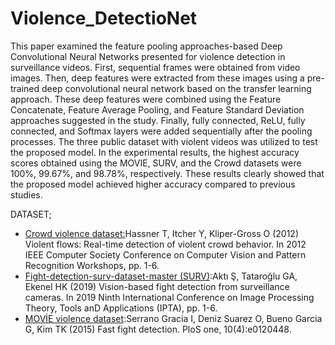 # Violence_DetectioNet
This paper examined the feature pooling approaches-based Deep Convolutional Neural Networks presented for violence detection in surveillance videos. First, sequential frames were obtained from video images. Then, deep features were extracted from these images using a pre-trained deep convolutional neural network based on the transfer learning approach. These deep features were combined using the Feature Concatenate, Feature Average Pooling, and Feature Standard Deviation approaches suggested in the study. Finally, fully connected, ReLU, fully connected, and Softmax layers were added sequentially after the pooling processes. The three public dataset with violent videos was utilized to test the proposed model. In the experimental results, the highest accuracy scores obtained using the MOVIE, SURV, and the Crowd datasets were 100%, 99.67%, and 98.78%, respectively. These results clearly showed that the proposed model achieved higher accuracy compared to previous studies. 

DATASET;

  - [Crowd violence dataset:](url)Hassner T, Itcher Y, Kliper-Gross O (2012) Violent flows: Real-time detection of violent crowd behavior. In 2012 IEEE Computer Society Conference on Computer Vision and Pattern Recognition Workshops, pp. 1-6.
  - [Fight-detection-surv-dataset-master (SURV)](url):Aktı Ş, Tataroğlu GA, Ekenel HK (2019) Vision-based fight detection from surveillance cameras. In 2019 Ninth International Conference on Image Processing Theory, Tools anD Applications (IPTA), pp. 1-6.
  - [MOVİE violence dataset](url):Serrano Gracia I, Deniz Suarez O, Bueno Garcia G, Kim TK (2015) Fast fight detection. PloS one, 10(4):e0120448.

